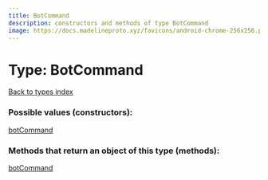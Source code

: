 ```yaml
---
title: BotCommand
description: constructors and methods of type BotCommand
image: https://docs.madelineproto.xyz/favicons/android-chrome-256x256.png
---
```

# Type: BotCommand
[Back to types index](index.md)



### Possible values (constructors):

[botCommand](../constructors/botCommand.md)  



### Methods that return an object of this type (methods):



[botCommand](../constructors/botCommand.md)  

